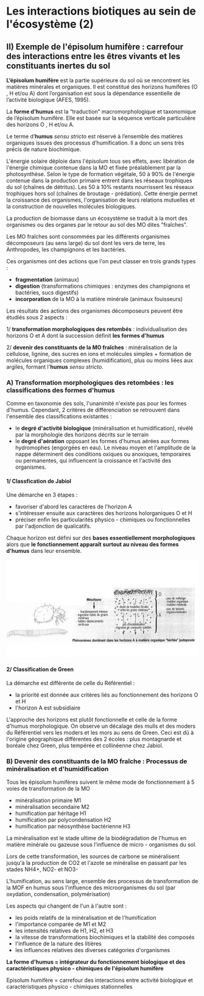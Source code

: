 # Les interactions biotiques au sein de l'écosystème (2)

## II) Exemple de l'épisolum humifère : carrefour des interactions entre les êtres vivants et les constituants inertes du sol

**L’épisolum humifère** est la partie supérieure du sol où se rencontrent les matières minérales et organiques. Il est constitué des horizons humifères (O , H et/ou A) dont l’organisation est sous la dépendance essentielle de l’activité biologique (AFES, 1995).

La **forme d’humus** est la “traduction” macromorphologique et taxonomique de l’épisolum humifère. Elle est basée sur la séquence verticale particulière des horizons O , H et/ou A. 

Le terme d’**humus** *sensu stricto* est réservé à l’ensemble des matières organiques issues des processus d’humification. Il a donc un sens très précis de nature biochimique.

L'énergie solaire déploie dans l'épisolum tous ses effets, avec libération de l'énergie chimique contenue dans la MO et fixée préalablement par la photosynthèse. Selon le type de formation végétale, 50 à 90% de l'énergie contenue dans la production primaire entrent dans les réseaux trophiques du sol (chaînes de détritus). Les 50 à 10% restants nourrissent les réseaux trophiques hors sol (chaînes de broutage - prédation). Cette énergie permet la croissance des organismes, l'organisation de leurs relations mutuelles et la construction de nouvelles molécules biologiques.

La production de biomasse dans un écosystème se traduit à la mort des organismes ou des organes par le retour au sol des MO dites "fraîches".

Les MO fraîches sont consommées par les différents organismes décomposeurs (au sens large) du sol dont les vers de terre, les Anthropodes, les champignons et les bactéries.

Ces organismes ont des actions que l'on peut classer en trois grands types :

* **fragmentation** (animaux)
* **digestion** (transformations chimiques : enzymes des champignons et bactéries, sucs digestifs)
* **incorporation** de la MO à la matière minérale (animaux fouisseurs)

Les résultats des actions des organismes décomposeurs peuvent être étudiés sous 2 aspects :

1/ **transformation morphologiques des retombés** : individualisation des horizons O et A dont la succession définit **les formes d'humus**

2/ **devenir des constituants de la MO fraîches** : minéralisation de la cellulose, lignine, des sucres en ions et molécules simples + formation de molécules organiques complexes (humidification), plus ou moins liées aux argiles, formant l'**humus** *sensu stricto*.

### A) Transformation morphologiques des retombées : les classifications des formes d'humus

Comme en taxonomie des sols, l'unanimité n'existe pas pour les formes d'humus. Cependant, 2 critères de différenciation se retrouvent dans l'ensemble des classifications existantes :

* le **degré d'activité biologique** (minéralisation et humidification), révélé par la morphologie des horizons décrits sur le terrain
* le **degré d'aération** opposant les formes d'humus aérées aux formes hydromophes (engorgées en eau). Le niveau moyen et l'amplitude de la nappe déterminent des conditions oxiques ou anoxiques, temporaires ou permanentes, qui influencent la croissance et l'activité des organismes.

#### 1/ Classfication de Jabiol

Une démarche en 3 étapes :

* favoriser d'abord les caractères de l'horizon A
* s'intéresser ensuite aux caractères des horizons holorganiques O et H
* préciser enfin les particularités physico - chimiques ou fonctionnelles par l'adjonction de qualicatifs.

Chaque horizon est défini sur des **bases essentiellement morphologiques** alors que **le fonctionnement apparaît surtout au niveau des formes d'humus** dans leur ensemble.

![Classification de Jabiol](Images/jabiol.JPG)

#### 2/ Classification de Green

La démarche est différente de celle du Référentiel :

* la priorité est donnée aux critères liés au fonctionnement des horizons O et H
* l'horizon A est subsidiaire

L'approche des horizons est plutôt fonctionnelle et celle de la forme d'humus morphologique. On observe un décalage des mulls et des moders du Référentiel vers les moders et les mors au sens de Green. Ceci est dû à l'origine géographique différentes des 2 écoles : plus montagnarde et boréale chez Green, plus tempérée et collinéenne chez Jabiol.

### B) Devenir des constituants de la MO fraîche : Processus de minéralisation et d'humidification

Tous les épisolum humifères suivent le même mode de fonctionnement à 5 voies de transformation de la MO

* minéralisation primaire M1
* minéralisation secondaire M2
* humification par héritage H1
* humification par polycondensation H2
* humification par néosynthèse bactérienne H3

La minéralisation est le stade ultime de la biodégradation de l'humus en matière minérale ou gazeuse sous l'influence de micro - organismes du sol.

Lors de cette transformation, les sources de carbone se minéralisent jusqu'à la production de CO2 et l'azote se minéralise en passant par les stades NH4+, NO2- et NO3-

L'humification, au sens large, ensemble des processus de transformation de la MOF en humus sous l'influence des microorganismes du sol (par oxydation, condensation, polymérisation)

Les aspects qui changent de l'un à l'autre sont : 

* les poids relatifs de la minéralisation et de l'humification
* l'importance comparée de M1 et M2
* les intensités relatives de H1, H2, et H3
* la vitesse de transformations biochimiques et la stabilité des composés
* l'influence de la nature des litières
* les influences relatives des diverses catégories d'organismes

**La forme d'humus = intégrateur du fonctionnement biologique et des caractéristiques physico - chimiques de l'épisolum humifère**

Episolum humifère = carrefour des interactions entre activité biologique et caractéristiques physico - chimiques stationnelles
